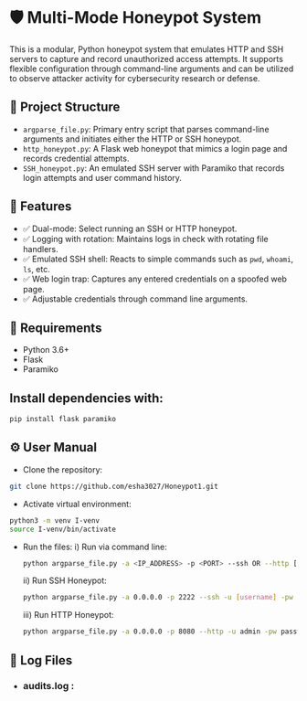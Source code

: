 # 🛡️ Multi-Mode Honeypot System

This is a modular, Python honeypot system that emulates HTTP and SSH servers to capture and record unauthorized access attempts. It supports flexible configuration through command-line arguments and can be utilized to observe attacker activity for cybersecurity research or defense.

## 📁 Project Structure

- `argparse_file.py`: Primary entry script that parses command-line arguments and initiates either the HTTP or SSH honeypot.
- `http_honeypot.py`: A Flask web honeypot that mimics a login page and records credential attempts.
- `SSH_honeypot.py`: An emulated SSH server with Paramiko that records login attempts and user command history.

## 🚀 Features

- ✅ Dual-mode: Select running an SSH or HTTP honeypot.
- ✅ Logging with rotation: Maintains logs in check with rotating file handlers.
- ✅ Emulated SSH shell: Reacts to simple commands such as `pwd`, `whoami`, `ls`, etc.
- ✅ Web login trap: Captures any entered credentials on a spoofed web page.
- ✅ Adjustable credentials through command line arguments.

## 🧪 Requirements

- Python 3.6+
- Flask
- Paramiko

## Install dependencies with:

```bash
pip install flask paramiko
```

## ⚙️ User Manual
- Clone the repository:
```bash
git clone https://github.com/esha3027/Honeypot1.git
```
- Activate virtual environment:
```bash
python3 -m venv I-venv
source I-venv/bin/activate
```
- Run the files:
  i) Run via command line:
  ```bash
  python argparse_file.py -a <IP_ADDRESS> -p <PORT> --ssh OR --http [-u USERNAME] [-pw PASSWORD]
  ```
  ii) Run SSH Honeypot:
  ```bash
  python argparse_file.py -a 0.0.0.0 -p 2222 --ssh -u [username] -pw [password]
  ```
  iii) Run HTTP Honeypot:
  ```bash
  python argparse_file.py -a 0.0.0.0 -p 8080 --http -u admin -pw password
  ```

## 📓 Log Files
- ### audits.log :
